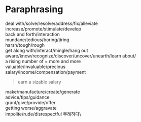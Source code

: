 # Paraphrasing 
deal with/solve/resolve/address/fix/alleviate\
increase/promote/stimulate/develop\
back and forth/interaction\
mundane/tedious/boring/tiring\
harsh/tough/rough\
get along with/interact/mingle/hang out\
aware/know/recognize/discover/uncover/unearth/learn about/\
a rising number of = more and more\
valuable/invaluable/precious\
salary/income/compensation/payment
>earn a sizable salary

make/manufacture/create/generate\
advice/tips/guidance\
grant/give/provide/offer\
getting worse/aggravate\
impolite/rude/disrespectful 무례하다\
